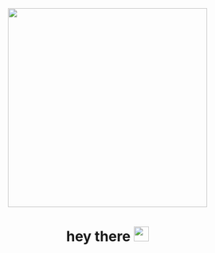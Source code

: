 <div id="header" align="center">
  <img src="https://media.giphy.com/media/pO4UHglOY2vII/giphy.gif" width="400px"/>
  <div><img src="https://komarev.com/ghpvc/?username=hi-radik&style=flat-square&color=blue" alt=""/></div>
  
<h1>
  hey there
  <img src="https://media.giphy.com/media/hvRJCLFzcasrR4ia7z/giphy.gif" width="30px"/>
</h1>
</div>


